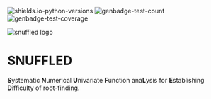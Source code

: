 <!--START_SECTION:images-->
![shields.io-python-versions](https://img.shields.io/badge/python-3.10%20%7C%203.11%20%7C%203.12%20%7C%203.13-blue)
![genbadge-test-count](https://bertpl.github.io/snuffled/version_artifacts/v0.1.0/badge-tests.svg)
![genbadge-test-coverage](https://bertpl.github.io/snuffled/version_artifacts/v0.1.0/badge-coverage.svg)

![snuffled logo](https://bertpl.github.io/snuffled/version_artifacts/v0.1.0/splash.webp)
<!--END_SECTION:images-->

# SNUFFLED
**S**ystematic **N**umerical **U**nivariate **F**unction ana**L**ysis for **E**stablishing **D**ifficulty of root-finding.
